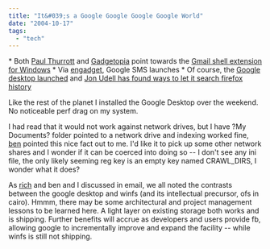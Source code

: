 ```yaml
---
title: "It&#039;s a Google Google Google Google World"
date: "2004-10-17"
tags: 
  - "tech"
---
```


\* Both [Paul Thurrott](http://www.internet-nexus.com/2004_10_03_archive.htm#109715484125476438) and [Gadgetopia](http://www.gadgetopia.com/2004/10/09/GMailFSForWindows.html) point towards the [Gmail shell extension for Windows](http://www.viksoe.dk/code/gmail.htm) \* Via [engadget](http://www.engadget.com/entry/2511742306349375/), Google SMS launches \* Of course, the [Google desktop launched](http://desktop.google.com) and [Jon Udell has found ways to let it search firefox history](http://weblog.infoworld.com/udell/2004/10/15.html#a1096)

Like the rest of the planet I installed the Google Desktop over the weekend. No noticeable perf drag on my system.

I had read that it would not work against network drives, but I have ?My Documents? folder pointed to a network drive and indexing worked fine, [ben](http://www.slivka.com) pointed this nice fact out to me. I'd like it to pick up some other network shares and I wonder if it can be coerced into doing so -- I don't see any ini file, the only likely seeming reg key is an empty key named CRAWL\_DIRS, I wonder what it does?

As [rich](http://www.tongfamily.com) and ben and I discussed in email, we all noted the contrasts between the google desktop and winfs (and its intellectual precursor, ofs in cairo). Hmmm, there may be some architectural and project management lessons to be learned here. A light layer on existing storage both works and is shipping. Further benefits will accrue as developers and users provide fb, allowing google to incrementally improve and expand the facility -- while winfs is still not shipping.

